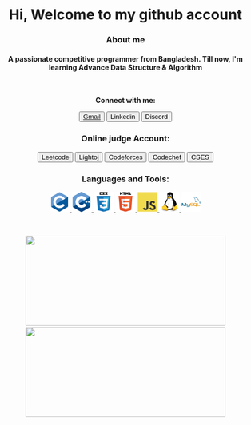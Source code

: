 <html>
<body>
<h1 align="center">Hi, Welcome to my github account</h1>

<h3 align="center">About me</h3>
<h4 align="center">A passionate competitive programmer from Bangladesh. Till now, I'm learning Advance Data Structure & Algorithm</h4><br>

<div align="center">
  <p><b>Connect with me:</b></p>
  <button padding="10px"><a href="fadil.cse5.bu@gmail.com">Gmail</a></button>
  <button>Linkedin</button>
  <button>Discord</button>
</div>

<div align="center">
  <h3>Online judge Account:</h3>
  <button>Leetcode</button>
  <button>Lightoj</button>
  <button>Codeforces</button>
  <button>Codechef</button>
  <button>CSES</button>
</div>

<div align="center">
<h3>Languages and Tools:</h3>
<p> <a href="https://www.cprogramming.com/" target="_blank" rel="noreferrer"> <img src="https://raw.githubusercontent.com/devicons/devicon/master/icons/c/c-original.svg" alt="c" width="40" height="40"/> </a> <a href="https://www.w3schools.com/cpp/" target="_blank" rel="noreferrer"> <img src="https://raw.githubusercontent.com/devicons/devicon/master/icons/cplusplus/cplusplus-original.svg" alt="cplusplus" width="40" height="40"/> </a> <a href="https://www.w3schools.com/css/" target="_blank" rel="noreferrer"> <img src="https://raw.githubusercontent.com/devicons/devicon/master/icons/css3/css3-original-wordmark.svg" alt="css3" width="40" height="40"/> </a> <a href="https://www.w3.org/html/" target="_blank" rel="noreferrer"> <img src="https://raw.githubusercontent.com/devicons/devicon/master/icons/html5/html5-original-wordmark.svg" alt="html5" width="40" height="40"/> </a> <a href="https://developer.mozilla.org/en-US/docs/Web/JavaScript" target="_blank" rel="noreferrer"> <img src="https://raw.githubusercontent.com/devicons/devicon/master/icons/javascript/javascript-original.svg" alt="javascript" width="40" height="40"/> </a> <a href="https://www.linux.org/" target="_blank" rel="noreferrer"> <img src="https://raw.githubusercontent.com/devicons/devicon/master/icons/linux/linux-original.svg" alt="linux" width="40" height="40"/> </a> <a href="https://www.mysql.com/" target="_blank" rel="noreferrer"> <img src="https://raw.githubusercontent.com/devicons/devicon/master/icons/mysql/mysql-original-wordmark.svg" alt="mysql" width="40" height="40"/> </a> </p>
</div><br>

<p align="center">
  <img height="180em" width="400px" src="https://github-readme-stats.vercel.app/api/top-langs/?username=fadilcse5bu&show_icons=true&hide_border=true&layout=compact&langs_count=8"/>
  <img height="180em" width="400px" src="https://github-readme-stats.vercel.app/api?username=fadilcse5bu&show_icons=true&hide_border=true&&count_private=true&include_all_commits=true" />
</p>

</body>
</html>
